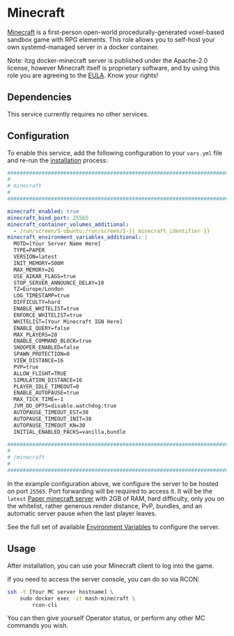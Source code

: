 <!--
SPDX-FileCopyrightText: 2025 XHawk87

SPDX-License-Identifier: AGPL-3.0-or-later
-->

# Minecraft

[Minecraft](https://docker-minecraft-server.readthedocs.io) is a first-person open-world procedurally-generated voxel-based sandbox game with RPG elements. This role allows you to self-host your own systemd-managed server in a docker container.

Note: itzg docker-minecraft server is published under the Apache-2.0 license, however Minecraft itself is proprietary software, and by using this role you are agreeing to the [EULA](https://www.minecraft.net/en-us/eula). Know your rights!


## Dependencies

This service currently requires no other services.


## Configuration

To enable this service, add the following configuration to your `vars.yml` file and re-run the [installation](../installing.md) process:

```yaml
########################################################################
#                                                                      #
# minecraft                                                            #
#                                                                      #
########################################################################

minecraft_enabled: true
minecraft_bind_port: 25565
minecraft_container_volumes_additional:
  - /run/screen/S-ubuntu:/run/screen/S-{{ minecraft_identifier }}
minecraft_environment_variables_additional: |
  MOTD=[Your Server Name Here]
  TYPE=PAPER
  VERSION=latest
  INIT_MEMORY=500M
  MAX_MEMORY=2G
  USE_AIKAR_FLAGS=true
  STOP_SERVER_ANNOUNCE_DELAY=10
  TZ=Europe/London
  LOG_TIMESTAMP=true
  DIFFICULTY=hard
  ENABLE_WHITELIST=true
  ENFORCE_WHITELIST=true
  WHITELIST=[Your Minecraft IGN Here]
  ENABLE_QUERY=false
  MAX_PLAYERS=20
  ENABLE_COMMAND_BLOCK=true
  SNOOPER_ENABLED=false
  SPAWN_PROTECTION=0
  VIEW_DISTANCE=16
  PVP=true
  ALLOW_FLIGHT=TRUE
  SIMULATION_DISTANCE=16
  PLAYER_IDLE_TIMEOUT=0
  ENABLE_AUTOPAUSE=true
  MAX_TICK_TIME=-1
  JVM_DD_OPTS=disable.watchdog:true
  AUTOPAUSE_TIMEOUT_EST=30
  AUTOPAUSE_TIMEOUT_INIT=30
  AUTOPAUSE_TIMEOUT_KN=30
  INITIAL_ENABLED_PACKS=vanilla,bundle

########################################################################
#                                                                      #
# /minecraft                                                           #
#                                                                      #
########################################################################
```

In the example configuration above, we configure the server to be hosted on port `25565`. Port forwarding will be required to access it. It will be the `latest` [Paper minecraft server](https://papermc.io/) with 2GB of RAM, hard difficulty, only you on the whitelist, rather generous render distance, PvP, bundles, and an automatic server pause when the last player leaves.

See the full set of available [Environment Variables](https://docker-minecraft-server.readthedocs.io/en/latest/variables/) to configure the server.


## Usage

After installation, you can use your Minecraft client to log into the game. 

If you need to access the server console, you can do so via RCON:

```bash
ssh -t [Your MC server hostname] \
    sudo docker exec -it mash-minecraft \
        rcon-cli
```

You can then give yourself Operator status, or perform any other MC commands you wish.
